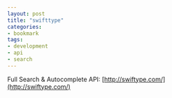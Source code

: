 ```yaml
---
layout: post
title: "swifttype"
categories:
- bookmark
tags:
- development
- api
- search
---
```

Full Search & Autocomplete API: [http://swiftype.com/](http://swiftype.com/)